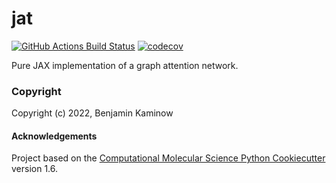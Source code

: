 jat
==============================
[//]: # (Badges)
[![GitHub Actions Build Status](https://github.com/REPLACE_WITH_OWNER_ACCOUNT/jat/workflows/CI/badge.svg)](https://github.com/REPLACE_WITH_OWNER_ACCOUNT/jat/actions?query=workflow%3ACI)
[![codecov](https://codecov.io/gh/REPLACE_WITH_OWNER_ACCOUNT/jat/branch/master/graph/badge.svg)](https://codecov.io/gh/REPLACE_WITH_OWNER_ACCOUNT/jat/branch/master)


Pure JAX implementation of a graph attention network.

### Copyright

Copyright (c) 2022, Benjamin Kaminow


#### Acknowledgements
 
Project based on the 
[Computational Molecular Science Python Cookiecutter](https://github.com/molssi/cookiecutter-cms) version 1.6.
